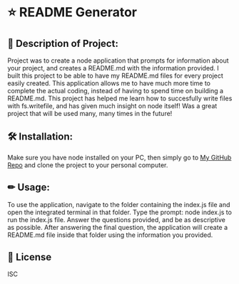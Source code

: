 # ⭐ README Generator

  ## 📘 Description of Project:

  
  Project was to create a node application that prompts for information about your project, and creates a README.md with the information provided. I built this project to be able to have my README.md files for every project easily created. This application allows me to have much more time to complete the actual coding, instead of having to spend time on building a README.md. This project has helped me learn how to succesfully write files with fs.writefile, and has given much insight on node itself! Was a great project that will be used many, many times in the future!
  
  
  
  ## 🛠 Installation:

  
  Make sure you have node installed on your PC, then simply go to [My GitHub Repo](https://github.com/Hank5050?tab=repositories) and clone the project to your personal computer. 
  
  
  ## ✏ Usage:

  
  To use the application, navigate to the folder containing the index.js file and open the integrated terminal in that folder. Type the prompt: node index.js  to run the index.js file. Answer the questions provided, and be as descriptive as possible. After answering the final question, the application will create a README.md file inside that folder using the information you provided.
  
  
  ## 📃 License
  
  
  ISC
  
  
